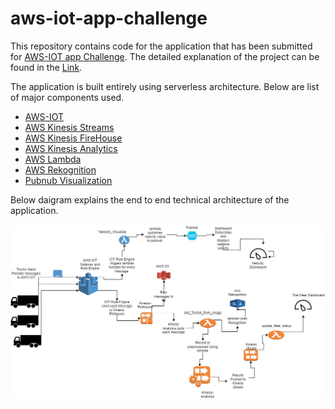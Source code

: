 # aws-iot-app-challenge
This repository contains code for the application that has been submitted for [AWS-IOT app Challenge](https://awsiot.devpost.com/). The detailed explanation of the project can be found in the [Link](https://devpost.com/software/managed-services-using-iot).

The application is built entirely using serverless architecture. Below are list of major components used.

* [AWS-IOT](https://aws.amazon.com/iot/)
* [AWS Kinesis Streams](https://aws.amazon.com/kinesis/streams/)
* [AWS Kinesis FireHouse](https://aws.amazon.com/kinesis/firehose/)
* [AWS Kinesis Analytics](https://aws.amazon.com/kinesis/analytics/)
* [AWS Lambda](https://aws.amazon.com/lambda/)
* [AWS Rekognition](https://aws.amazon.com/rekognition/)
* [Pubnub Visualization](https://www.pubnub.com/developers/eon/)

Below daigram explains the end to end technical architecture of the application.

![](io-app-challenge.jpg?raw=true)
